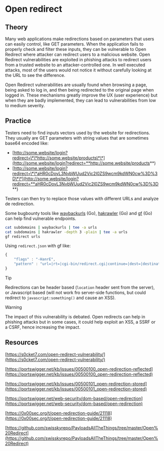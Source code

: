 # Open redirect

## Theory

Many web applications make redirections based on parameters that users can easily control, like GET parameters. When the application fails to properly check and filter these inputs, they can be vulnerable to Open Redirect where attacker can redirect users to a malicious website. Open Redirect vulnerabilities are exploited in phishing attacks to redirect users from a trusted website to an attacker-controlled one. In well executed attacks, most of the users would not notice it without carefully looking at the URL to see the difference.

Open Redirect vulnerabilities are usually found when browsing a page, being asked to log in, and then being redirected to the original page when logged in. These mechanisms greatly improve the UX (user experience) but when they are badly implemented, they can lead to vulnerabilities from low to medium severity.

## Practice

Testers need to find inputs vectors used by the website for redirections. They usually are GET parameters with string values that are sometimes base64 encoded like:

* [http://some.website/login?redirect=\*\*http://some.website/products\*\*](http://some.website/login?redirect=**http://some.website/products**)
* [http://some.website/login?redirect=\*\*aHR0cDovL3NvbWUud2Vic2l0ZS9wcm9kdWN0cw%3D%3D\*\*](http://some.website/login?redirect=**aHR0cDovL3NvbWUud2Vic2l0ZS9wcm9kdWN0cw%3D%3D**)

Testers can then try to replace those values with different URLs and analyze de redirection.

Some bugbounty tools like [waybackurls](https://github.com/tomnomnom/waybackurls) (Go), [hakrawler](https://github.com/hakluke/hakrawler) (Go) and [gf](https://github.com/tomnomnom/gf) (Go) can help find vulnerable endpoints.

```bash
cat subdomains | waybackurls | tee -a urls
cat subdomains | hakrawler -depth 3 -plain | tee -a urls
gf redirect urls
```

Using `redirect.json` with gf like:

```javascript
{
    "flags" : "-HanrE",
    "pattern" : "url=|rt=|cgi-bin/redirect.cgi|continue=|dest=|destination=|go=|out=|redir=|redirect_uri=|redirect_url=|return=|return_path=|returnTo=|rurl=|target=|view=|from_url=|load_url=|file_url=|page_url=|file_name=|page=|folder=|folder_url=|login_url=|img_url=|return_url=|return_to=|next=|redirect=|redirect_to=|logout=|checkout=|checkout_url=|goto=|next_page=|file=|load_file="
}
```

> [!TIP]
> Redirections can be header based (`location` header sent from the server), or Javascript based (will not work fro server-side functions, but could redirect to `javascript:something()` and cause an XSS).

> [!WARNING]
> The impact of this vulnerability is debated. Open redirects can help in phishing attacks but in some cases, it could help exploit an XSS, a SSRF or a CSRF, hence increasing the impact.

## Resources

[https://s0cket7.com/open-redirect-vulnerability/](https://s0cket7.com/open-redirect-vulnerability/)

[https://portswigger.net/kb/issues/00500100_open-redirection-reflected](https://portswigger.net/kb/issues/00500100_open-redirection-reflected)

[https://portswigger.net/kb/issues/00500101_open-redirection-stored](https://portswigger.net/kb/issues/00500101_open-redirection-stored)

[https://portswigger.net/web-security/dom-based/open-redirection](https://portswigger.net/web-security/dom-based/open-redirection)

[https://0x00sec.org/t/open-redirection-guide/21118](https://0x00sec.org/t/open-redirection-guide/21118)

[https://github.com/swisskyrepo/PayloadsAllTheThings/tree/master/Open%20Redirect](https://github.com/swisskyrepo/PayloadsAllTheThings/tree/master/Open%20Redirect)
